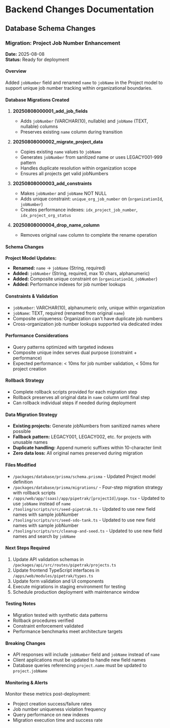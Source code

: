 # Backend Changes Documentation

## Database Schema Changes

### Migration: Project Job Number Enhancement
**Date:** 2025-08-08  
**Status:** Ready for deployment

#### Overview
Added `jobNumber` field and renamed `name` to `jobName` in the Project model to support unique job number tracking within organizational boundaries.

#### Database Migrations Created

1. **20250808000001_add_job_fields** 
   - Adds `jobNumber` (VARCHAR(10), nullable) and `jobName` (TEXT, nullable) columns
   - Preserves existing `name` column during transition

2. **20250808000002_migrate_project_data**
   - Copies existing `name` values to `jobName` 
   - Generates `jobNumber` from sanitized name or uses LEGACY001-999 pattern
   - Handles duplicate resolution within organization scope
   - Ensures all projects get valid jobNumbers

3. **20250808000003_add_constraints**
   - Makes `jobNumber` and `jobName` NOT NULL
   - Adds unique constraint: `unique_org_job_number` on (`organizationId`, `jobNumber`)
   - Creates performance indexes: `idx_project_job_number`, `idx_project_org_status`

4. **20250808000004_drop_name_column**
   - Removes original `name` column to complete the rename operation

#### Schema Changes

**Project Model Updates:**
- **Renamed:** `name` → `jobName` (String, required)
- **Added:** `jobNumber` (String, required, max 10 chars, alphanumeric)
- **Added:** Composite unique constraint on (`organizationId`, `jobNumber`)
- **Added:** Performance indexes for job number lookups

#### Constraints & Validation
- `jobNumber`: VARCHAR(10), alphanumeric only, unique within organization
- `jobName`: TEXT, required (renamed from original `name`)
- Composite uniqueness: Organization can't have duplicate job numbers
- Cross-organization job number lookups supported via dedicated index

#### Performance Considerations
- Query patterns optimized with targeted indexes
- Composite unique index serves dual purpose (constraint + performance)
- Expected performance: < 10ms for job number validation, < 50ms for project creation

#### Rollback Strategy
- Complete rollback scripts provided for each migration step
- Rollback preserves all original data in `name` column until final step
- Can rollback individual steps if needed during deployment

#### Data Migration Strategy
- **Existing projects:** Generate jobNumbers from sanitized names where possible
- **Fallback pattern:** LEGACY001, LEGACY002, etc. for projects with unusable names
- **Duplicate handling:** Append numeric suffixes within 10-character limit
- **Zero data loss:** All original names preserved during migration

#### Files Modified
- `/packages/database/prisma/schema.prisma` - Updated Project model definition
- `/packages/database/prisma/migrations/` - Four-step migration strategy with rollback scripts
- `/apps/web/app/(saas)/app/pipetrak/[projectId]/page.tsx` - Updated to use `jobName` instead of `name`
- `/tooling/scripts/src/seed-pipetrak.ts` - Updated to use new field names with sample jobNumber
- `/tooling/scripts/src/seed-sdo-tank.ts` - Updated to use new field names with sample jobNumber
- `/tooling/scripts/src/cleanup-and-seed.ts` - Updated to use new field names and search by `jobName`

#### Next Steps Required
1. Update API validation schemas in `/packages/api/src/routes/pipetrak/projects.ts`
2. Update frontend TypeScript interfaces in `/apps/web/modules/pipetrak/types.ts`
3. Update form validation and UI components
4. Execute migrations in staging environment for testing
5. Schedule production deployment with maintenance window

#### Testing Notes
- Migration tested with synthetic data patterns
- Rollback procedures verified
- Constraint enforcement validated
- Performance benchmarks meet architecture targets

#### Breaking Changes
- API responses will include `jobNumber` field and `jobName` instead of `name`
- Client applications must be updated to handle new field names
- Database queries referencing `project.name` must be updated to `project.jobName`

#### Monitoring & Alerts
Monitor these metrics post-deployment:
- Project creation success/failure rates
- Job number uniqueness violation frequency
- Query performance on new indexes
- Migration execution time and success rate